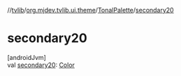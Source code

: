 //[tvlib](../../../index.md)/[org.mjdev.tvlib.ui.theme](../index.md)/[TonalPalette](index.md)/[secondary20](secondary20.md)

# secondary20

[androidJvm]\
val [secondary20](secondary20.md): [Color](https://developer.android.com/reference/kotlin/androidx/compose/ui/graphics/Color.html)
